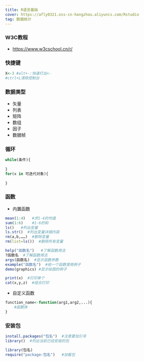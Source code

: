 ```yaml
---
title: R语言基础
cover: https://afly0321.oss-cn-hangzhou.aliyuncs.com/Rstudio
tag: 数据统计
---
```


### W3C教程

- https://www.w3cschool.cn/r/



### 快捷键

```R
X<-3 #alt+-:快速打出<-
#ctrl+L清除控制台
```



### 数据类型

- 矢量
- 列表
- 矩阵
- 数组
- 因子
- 数据帧



### 循环

```R
while(条件){
    
}
for(x in 可迭代对象){
    
}
```



### 函数

- 内置函数

```R
mean(1:4)   #求1-4的均值
sum(1:6)    #1-6的和
ls()   #列出变量
ls.str()  #列出变量详细内容
rm(a,b,……)  #删除变量
rm(list=ls())  #删除所有变量

help("函数名")   #了解函数用法
?函数名  #了解函数用法
args(函数名)  #显示函数参数
example("函数名")  #给一个函数使用例子
demo(graphics) #显示绘图的例子

print(x)  #打印单个
cat(x,y,z)  #组合打印
```

- 自定义函数

```R
function_name<-function(arg1,arg2,...){
    #函数体
}
```



### 安装包

```R
install.packages("包名")  #注意要加引号
library()  #列出当前已经安装的包

library(包名)  
require("package:包名")   #加载包
```



